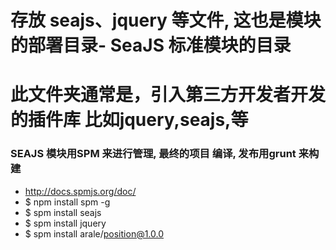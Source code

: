 # 存放 seajs、jquery 等文件, 这也是模块的部署目录- SeaJS 标准模块的目录
# 此文件夹通常是，引入第三方开发者开发的插件库 比如jquery,seajs,等
### SEAJS 模块用SPM 来进行管理, 最终的项目 编译, 发布用grunt 来构建
- http://docs.spmjs.org/doc/
- $ npm install spm -g
- $ spm install seajs
- $ spm install jquery
- $ spm install arale/position@1.0.0